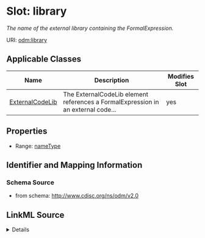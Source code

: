 # Slot: library


_The name of the external library containing the FormalExpression._



URI: [odm:library](http://www.cdisc.org/ns/odm/v2.0/library)



<!-- no inheritance hierarchy -->




## Applicable Classes

| Name | Description | Modifies Slot |
| --- | --- | --- |
[ExternalCodeLib](ExternalCodeLib.md) | The ExternalCodeLib element references a FormalExpression in an external code... |  yes  |







## Properties

* Range: [nameType](nameType.md)





## Identifier and Mapping Information







### Schema Source


* from schema: http://www.cdisc.org/ns/odm/v2.0




## LinkML Source

<details>
```yaml
name: library
description: The name of the external library containing the FormalExpression.
from_schema: http://www.cdisc.org/ns/odm/v2.0
rank: 1000
alias: library
domain_of:
- ExternalCodeLib
range: nameType

```
</details>